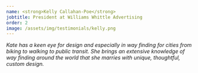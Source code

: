 ```yaml
---
name: <strong>Kelly Callahan-Poe</strong>
jobtitle: President at Williams Whittle Advertising 
order: 2
image: /assets/img/testimonials/kelly.png
---
```


<em>Kate has a keen eye for design and especially in way finding for cities from biking to walking to public transit. She brings an extensive knowledge of way finding around the world that she marries with unique, thoughtful, custom design.</em>
